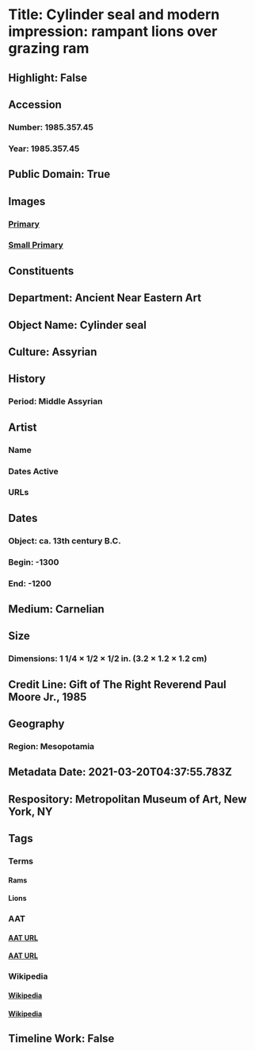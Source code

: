 # Title: Cylinder seal and modern impression: rampant lions over grazing ram
## Highlight: False
## Accession
### Number: 1985.357.45
### Year: 1985.357.45
## Public Domain: True
## Images
### [Primary](https://images.metmuseum.org/CRDImages/an/original/ss1985_357_45.jpg)
### [Small Primary](https://images.metmuseum.org/CRDImages/an/web-large/ss1985_357_45.jpg)
## Constituents
## Department: Ancient Near Eastern Art
## Object Name: Cylinder seal
## Culture: Assyrian
## History
### Period: Middle Assyrian
## Artist
### Name
### Dates Active
### URLs
## Dates
### Object: ca. 13th century B.C.
### Begin: -1300
### End: -1200
## Medium: Carnelian
## Size
### Dimensions: 1 1/4 × 1/2 × 1/2 in. (3.2 × 1.2 × 1.2 cm)
## Credit Line: Gift of The Right Reverend Paul Moore Jr., 1985
## Geography
### Region: Mesopotamia
## Metadata Date: 2021-03-20T04:37:55.783Z
## Respository: Metropolitan Museum of Art, New York, NY
## Tags
### Terms
#### Rams
#### Lions
### AAT
#### [AAT URL](http://vocab.getty.edu/page/aat/300250287)
#### [AAT URL](http://vocab.getty.edu/page/aat/300310388)
### Wikipedia
#### [Wikipedia]()
#### [Wikipedia]()
## Timeline Work: False